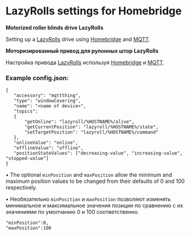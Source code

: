 
# LazyRolls settings for Homebridge

**Motorized roller blinds drive LazyRolls**

Setting up a [LazyRolls](https://github.com/ACE1046/LazyRolls) drive using [Homebridge](https://github.com/homebridge/homebridge) and [MQTT](https://github.com/arachnetech/homebridge-mqttthing).

**Моторизированный привод для рулонных штор LazyRolls**

Настройка привода [LazyRolls](https://github.com/ACE1046/LazyRolls)
используя [Homebridge](https://github.com/homebridge/homebridge) и [MQTT](https://github.com/arachnetech/homebridge-mqttthing). 

### Example config.json:

```
{
   "accessory": "mqttthing",
   "type": "windowCovering",
   "name": "<name of device>",
   "topics": 
   {
       "getOnline": "lazyroll/%HOSTNAME%/alive",
       "getCurrentPosition": "lazyroll/%HOSTNAME%/state",
       "setTargetPosition": "lazyroll/%HOSTNAME%/command"
   },
   "onlineValue": "online",
   "offlineValue": "offline",
   "positionStateValues": ["decreasing-value", "increasing-value", "stopped-value"]
}
```

• The optional `minPosition` and `maxPosition` allow the minimum and maximum position values to be changed from their defaults of 0 and 100 respectively.

• Необязательно `minPosition` и `maxPosition` позволяют изменять минимальное и максимальное значения позиции по сравнению с их значениями по умолчанию 0 и 100 соответственно.

```
"minPosition":0,
"maxPosition":100
```

